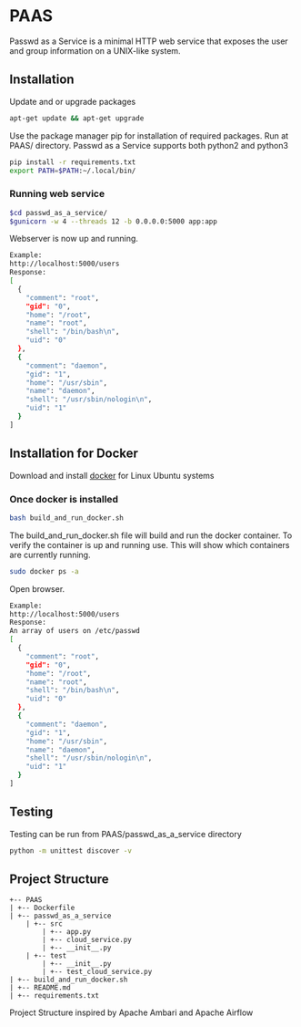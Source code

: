 # PAAS
Passwd as a Service is a minimal HTTP web service that exposes the user and group information on a UNIX-like system.


## Installation
Update and or upgrade packages
```bash
apt-get update && apt-get upgrade
```

Use the package manager pip for installation of required packages. Run at PAAS/ directory. Passwd as a Service supports both python2 and python3
```bash
pip install -r requirements.txt
export PATH=$PATH:~/.local/bin/
```
### Running web service
```bash
$cd passwd_as_a_service/
$gunicorn -w 4 --threads 12 -b 0.0.0.0:5000 app:app
```
Webserver is now up and running.
```bash
Example:
http://localhost:5000/users
Response:
[
  {
    "comment": "root", 
    "gid": "0", 
    "home": "/root", 
    "name": "root", 
    "shell": "/bin/bash\n", 
    "uid": "0"
  }, 
  {
    "comment": "daemon", 
    "gid": "1", 
    "home": "/usr/sbin", 
    "name": "daemon", 
    "shell": "/usr/sbin/nologin\n", 
    "uid": "1"
  }
]
```

## Installation for Docker
Download and install 
[docker](https://docs.docker.com/install/linux/docker-ce/ubuntu/) for Linux Ubuntu systems

### Once docker is installed
```bash
bash build_and_run_docker.sh
```
The build_and_run_docker.sh file will build and run the docker container. To verify the container is up and running use. This will show which containers are currently running. 
```bash
sudo docker ps -a
```
Open browser.
```bash
Example:
http://localhost:5000/users
Response:
An array of users on /etc/passwd
[
  {
    "comment": "root", 
    "gid": "0", 
    "home": "/root", 
    "name": "root", 
    "shell": "/bin/bash\n", 
    "uid": "0"
  }, 
  {
    "comment": "daemon", 
    "gid": "1", 
    "home": "/usr/sbin", 
    "name": "daemon", 
    "shell": "/usr/sbin/nologin\n", 
    "uid": "1"
  }
]
```

## Testing
Testing can be run from PAAS/passwd_as_a_service directory
```bash
python -m unittest discover -v
```

## Project Structure
```
+-- PAAS
| +-- Dockerfile
| +-- passwd_as_a_service
    | +-- src
        | +-- app.py
        | +-- cloud_service.py
        | +-- __init__.py
    | +-- test
        | +-- __init__.py
        | +-- test_cloud_service.py 
| +-- build_and_run_docker.sh
| +-- README.md
| +-- requirements.txt 
```
Project Structure inspired by Apache Ambari and Apache Airflow 
